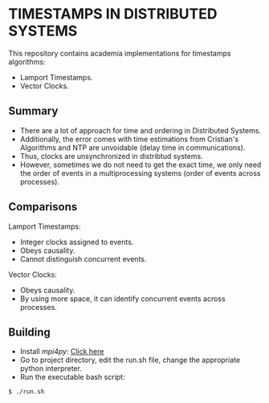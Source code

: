 # TIMESTAMPS IN DISTRIBUTED SYSTEMS
This repository contains academia implementations for timestamps algorithms:
- Lamport Timestamps.
- Vector Clocks.


## Summary
- There are a lot of approach for time and ordering in Distributed Systems.
- Additionally, the error comes with time estimations from Cristian's Algorithms and NTP are unvoidable (delay time in communications).
- Thus, clocks are unsynchronized in distribtud systems.
- However, sometimes we do not need to get the exact time, we only need the order of events in a multiprocessing systems (order of events across processes).


## Comparisons
Lamport Timestamps:
- Integer clocks assigned to events.
- Obeys causality.
- Cannot distinguish concurrent events.

Vector Clocks:
- Obeys causality.
- By using more space, it can identify concurrent events across processes.


## Building
- Install _mpi4py_: [Click here](https://mpi4py.readthedocs.io/en/stable/index.html)
- Go to project directory, edit the run.sh file, change the appropriate python interpreter.
- Run the executable bash script:

```
$ ./run.sh
```
